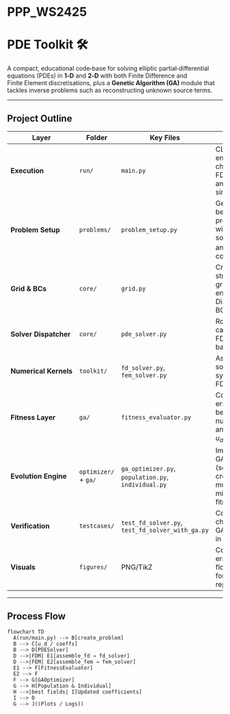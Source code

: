 # PPP_WS2425

# PDE Toolkit 🛠️

A compact, educational code‑base for solving elliptic partial‑differential equations (PDEs) in **1‑D** and **2‑D** with both Finite Difference and Finite Element discretisations, plus a **Genetic Algorithm (GA)** module that tackles inverse problems such as reconstructing unknown source terms.  

---

## Project Outline

| Layer | Folder | Key Files | Role |
|-------|--------|-----------|------|
| **Execution** | `run/` | `main.py` | CLI entry‑point; chooses FDM or FEM and launches simulations. |
| **Problem Setup** | `problems/` | `problem_setup.py` | Generates benchmark problems with analytic solutions *u<sub>d</sub>* and coefficients. |
| **Grid & BCs** | `core/` | `grid.py` | Creates structured grids; enforces Dirichlet BCs. |
| **Solver Dispatcher** | `core/` | `pde_solver.py` | Routes the call to FDM or FEM back‑ends. |
| **Numerical Kernels** | `toolkit/` | `fd_solver.py`, `fem_solver.py` | Assemble & solve linear systems for FDM / FEM. |
| **Fitness Layer** | `ga/` | `fitness_evaluator.py` | Computes error between numeric *u* and target *u<sub>d</sub>*. |
| **Evolution Engine** | `optimizer/` + `ga/` | `ga_optimizer.py`, `population.py`, `individual.py` | Implements GA (selection, crossover, mutation) to minimise fitness. |
| **Verification** | `testcases/` | `test_fd_solver.py`, `test_fd_solver_with_ga.py` | Convergence checks and GA validation in 1‑D & 2‑D. |
| **Visuals** | `figures/` | PNG/TikZ | Contours, error maps, flowcharts for the report. |

---

## Process Flow 

```mermaid
flowchart TD
  A(run/main.py) --> B[create_problem]
  B --> C[u_d / coeffs]
  B --> D[PDESolver]
  D -->|FDM| E1[assemble_fd → fd_solver]
  D -->|FEM| E2[assemble_fem → fem_solver]
  E1 --> F[FitnessEvaluator]
  E2 --> F
  F --> G[GAOptimizer]
  G --> H[Population & Individual]
  H -->|best fields| I[Updated coefficients]
  I --> D
  G --> J((Plots / Logs))

